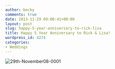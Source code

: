 ```yaml
---
author: becky
comments: true
date: 2013-11-29 09:00:41+00:00
layout: post
slug: happy-5-year-anniversary-to-rick-lisa
title: Happy 5 Year Anniversary to Rick & Lisa!
wordpress_id: 4274
categories:
- Weddings
---
```


![29th-November08-0001](http://www.beckyjenson.com/wp-content/uploads/2013/01/29th-November08-0001.jpg)
